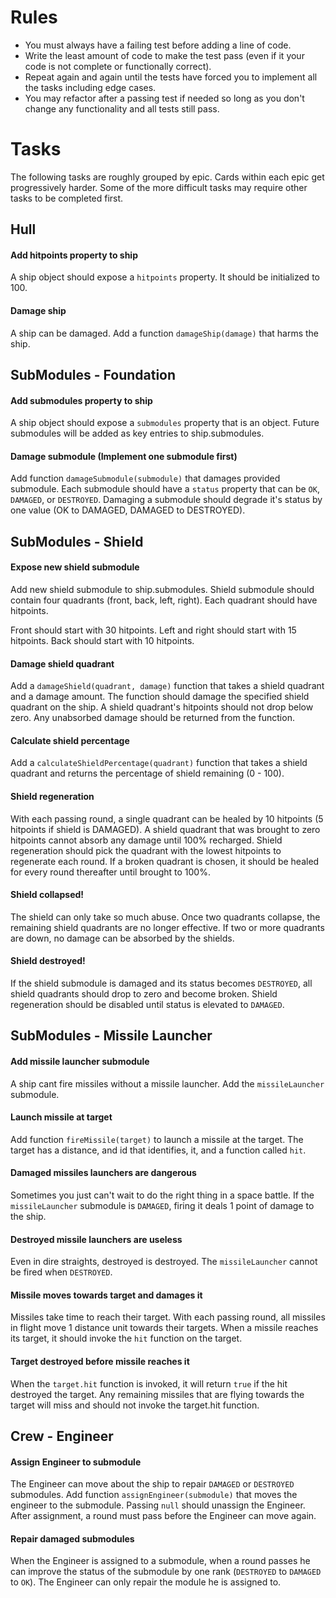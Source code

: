 # Rules
* You must always have a failing test before adding a line of code.
* Write the least amount of code to make the test pass (even if it your code is not complete or functionally correct).
* Repeat again and again until the tests have forced you to implement all the tasks including edge cases.
* You may refactor after a passing test if needed so long as you don't change any functionality and all tests still pass.

# Tasks
The following tasks are roughly grouped by epic. Cards within each epic get progressively harder. Some of the more difficult
tasks may require other tasks to be completed first.

## Hull

#### Add hitpoints property to ship
A ship object should expose a ```hitpoints``` property. It should be initialized to 100.

#### Damage ship
A ship can be damaged. Add a function ```damageShip(damage)``` that harms the ship.

## SubModules - Foundation

#### Add submodules property to ship
A ship object should expose a ```submodules``` property that is an object. Future submodules will be added as key entries
to ship.submodules.

#### Damage submodule (Implement one submodule first)
Add function ```damageSubmodule(submodule)``` that damages provided submodule. Each submodule should have a ```status```
property that can be ```OK```, ```DAMAGED```, or ```DESTROYED```. Damaging a submodule should degrade it's status by 
one value (OK to DAMAGED, DAMAGED to DESTROYED).

## SubModules - Shield

#### Expose new shield submodule
Add new shield submodule to ship.submodules. Shield submodule should contain four quadrants (front, back, left, right).
Each quadrant should have hitpoints. 

Front should start with 30 hitpoints.
Left and right should start with 15 hitpoints.
Back should start with 10 hitpoints.

#### Damage shield quadrant
Add a ```damageShield(quadrant, damage)``` function that takes a shield quadrant and a damage amount. The function should damage the specified
shield quadrant on the ship. A shield quadrant's hitpoints should not drop below zero. Any unabsorbed damage should be
returned from the function.

#### Calculate shield percentage
Add a ```calculateShieldPercentage(quadrant)``` function that takes a shield quadrant and returns the percentage of 
shield remaining (0 - 100).

#### Shield regeneration
With each passing round, a single quadrant can be healed by 10 hitpoints (5 hitpoints if shield is DAMAGED). A shield 
quadrant that was brought to zero hitpoints cannot absorb any damage until 100% recharged. Shield regeneration should 
pick the quadrant with the lowest hitpoints to regenerate each round. If a broken quadrant is chosen, it should be healed 
for every round thereafter until brought to 100%.

#### Shield collapsed! 
The shield can only take so much abuse. Once two quadrants collapse, the remaining shield quadrants are no longer effective.
If two or more quadrants are down, no damage can be absorbed by the shields.

#### Shield destroyed! 
If the shield submodule is damaged and its status becomes ```DESTROYED```, all shield quadrants should drop to zero and 
become broken. Shield regeneration should be disabled until status is elevated to ```DAMAGED```.

## SubModules - Missile Launcher

#### Add missile launcher submodule
A ship cant fire missiles without a missile launcher. Add the ```missileLauncher``` submodule.

#### Launch missile at target
Add function ```fireMissile(target)``` to launch a missile at the target. The target has a distance, and id that identifies,
it, and a function called ```hit```. 

#### Damaged missiles launchers are dangerous
Sometimes you just can't wait to do the right thing in a space battle. If the ```missileLauncher``` submodule is 
```DAMAGED```, firing it deals 1 point of damage to the ship.

#### Destroyed missile launchers are useless
Even in dire straights, destroyed is destroyed. The ```missileLauncher``` cannot be fired when ```DESTROYED```.

#### Missile moves towards target and damages it
Missiles take time to reach their target. With each passing round, all missiles in flight move 1 distance unit towards 
their targets. When a missile reaches its target, it should invoke the ```hit``` function on the target.

#### Target destroyed before missile reaches it
When the ```target.hit``` function is invoked, it will return ```true``` if the hit destroyed the target. Any remaining
missiles that are flying towards the target will miss and should not invoke the target.hit function.

## Crew - Engineer

#### Assign Engineer to submodule
The Engineer can move about the ship to repair ```DAMAGED``` or ```DESTROYED``` submodules. Add function 
```assignEngineer(submodule)``` that moves the engineer to the submodule. Passing ```null``` should unassign the
Engineer. After assignment, a round must pass before the Engineer can move again.

#### Repair damaged submodules
When the Engineer is assigned to a submodule, when a round passes he can improve the status of the submodule by one 
rank (```DESTROYED``` to ```DAMAGED``` to ```OK```). The Engineer can only repair the module he is assigned to.
